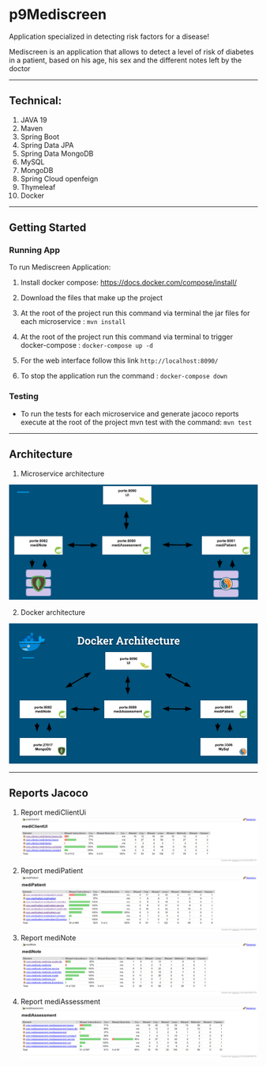# p9Mediscreen
Application specialized in detecting risk factors for a disease!

Mediscreen is an application that allows to detect a level of risk of diabetes in a patient, based on his age, his sex and the different notes left by the doctor

---------
## Technical:

1.  JAVA 19
2.  Maven
3.  Spring Boot
4.  Spring Data JPA
5.  Spring Data MongoDB
6.  MySQL
7.  MongoDB
8.  Spring Cloud openfeign 
9. Thymeleaf
10. Docker

---------

## Getting Started

### Running App

To run Mediscreen Application:

1. Install docker compose: https://docs.docker.com/compose/install/

2. Download the files that make up the project 

3. At the root of the project run this command via terminal the jar files for each microservice : `mvn install`

4. At the root of the project run this command via terminal to trigger docker-compose : `docker-compose up -d`

5. For the web interface follow this link `http://localhost:8090/`

6. To stop the application run the command : `docker-compose down`

### Testing

- To run the tests for each microservice and generate jacoco reports execute at the root of the project mvn test with the command: `mvn test`


---------
## Architecture


1. Microservice architecture
   
![](images/MicroservicesArchitecture.png)
 

2. Docker architecture

![](images/DockerArchitecture.png)



---------
## Reports Jacoco

1. Report mediClientUi
   ![](images/mediClientUiReportJacoco.png)
2. Report mediPatient
      ![](images/mediPatientReportJacoco.png)
3. Report mediNote
      ![](images/mediNoteReportJacoco.png)
4. Report mediAssessment
      ![](images/mediAssessmentReportJacoco.png)
